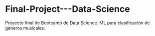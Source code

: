 # Final-Project---Data-Science

Proyecto final de Bootcamp de Data Science. ML para clasificación de géneros musicales.
